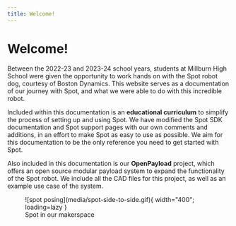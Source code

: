 ```yaml
---
title: Welcome!
---
```


# **Welcome!**

Between the 2022-23 and 2023-24 school years, students at Millburn High School were given the opportunity to work hands on with the Spot robot dog, courtesy of Boston Dynamics. This website serves as a documentation of our journey with Spot, and what we were able to do with this incredible robot. 

Included within this documentation is an **educational curriculum** to simplify the process of setting up and using Spot. We have modified the Spot SDK documentation and Spot support pages with our own comments and additions, in an effort to make Spot as easy to use as possible. We aim for this documentation to be the only reference you need to get started with Spot.

Also included in this documentation is our **OpenPayload** project, which offers an open source modular payload system to expand the functionality of the Spot robot. We include all the CAD files for this project, as well as an example use case of the system.

<figure markdown="span">
  ![spot posing](media/spot-side-to-side.gif){ width="400"; loading=lazy }
  <figcaption>Spot in our makerspace</figcaption>
</figure>
